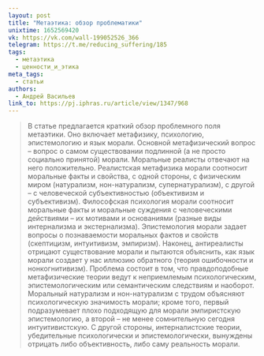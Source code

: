 ```yaml
---
layout: post
title: "Метаэтика: обзор проблематики"
unixtime: 1652569420
vk: https://vk.com/wall-199052526_366
telegram: https://t.me/reducing_suffering/185
tags:
  - метаэтика
  - ценности_и_этика
meta_tags:
  - статьи
authors:
  - Андрей Васильев
link_to: https://pj.iphras.ru/article/view/1347/968
---
```

>В статье предлагается краткий обзор проблемного поля метаэтики. Оно включает метафизику, психологию, эпистемологию и язык морали. Основной метафизический вопрос – вопрос о самом существовании подлинной (а не просто социально принятой) морали. Моральные реалисты отвечают на него положительно. Реалистская метафизика морали соотносит моральные факты и свойства, с одной стороны, с физическим миром (натурализм, нон-натурализм, супернатурализм), с другой – с человеческой субъективностью (объективизм и субъективизм). Философская психология морали соотносит моральные факты и моральные суждения с человеческими действиями – их мотивами и основаниями (разные виды интернализма и экстернализма). Эпистемология морали задает вопросы о познаваемости моральных фактов и свойств (скептицизм, интуитивизм, эмпиризм). Наконец, антиреалисты отрицают существование морали и пытаются объяснить, как язык морали создает у нас иллюзию обратного (теория ошибочности и нонкогнитивизм). Проблема состоит в том, что правдоподобные метафизические теории ведут к неприемлемым психологическим, эпистемологическим или семантическим следствиям и наоборот. Моральный натурализм и нон-натурализм с трудом объясняют психологическую значимость морали; кроме того, первый подразумевает плохо подходящую для морали эмпиристскую эпистемологию, а второй – не менее сомнительную сегодня интуитивистскую. С другой стороны, интерналистские теории, убедительные психологически и эпистемологически, вынуждены отрицать либо объективность, либо саму реальность морали.